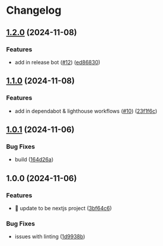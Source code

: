 # Changelog

## [1.2.0](https://github.com/theholocron/nextjs-template/compare/v1.1.0...v1.2.0) (2024-11-08)


### Features

* add in release bot ([#12](https://github.com/theholocron/nextjs-template/issues/12)) ([ed86830](https://github.com/theholocron/nextjs-template/commit/ed868308897147bb73a0cdd08a95bd3af4309440))

## [1.1.0](https://github.com/theholocron/nextjs-template/compare/v1.0.1...v1.1.0) (2024-11-08)


### Features

* add in dependabot & lighthouse workflows ([#10](https://github.com/theholocron/nextjs-template/issues/10)) ([23f1f6c](https://github.com/theholocron/nextjs-template/commit/23f1f6c6028199baf0d716d97b4c7a3788decf0b))

## [1.0.1](https://github.com/theholocron/nextjs-template/compare/v1.0.0...v1.0.1) (2024-11-06)


### Bug Fixes

* build ([164d26a](https://github.com/theholocron/nextjs-template/commit/164d26aae75b1a3e13e49fb4632470843ba928a3))

## 1.0.0 (2024-11-06)


### Features

* 🎉 update to be nextjs project ([3bf64c6](https://github.com/theholocron/nextjs-template/commit/3bf64c6871ba0dd0863ed446ffe7d6dfc01334ce))


### Bug Fixes

* issues with linting ([1d9938b](https://github.com/theholocron/nextjs-template/commit/1d9938b3d10d29862787d88b660b2e53aaeb578b))
